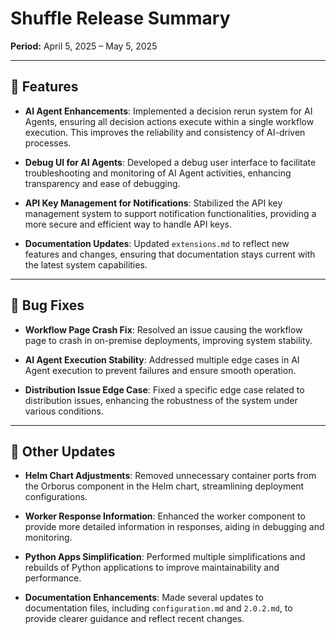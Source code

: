 # Shuffle Release Summary

**Period:** April 5, 2025 – May 5, 2025

---

## 🚀 Features

* **AI Agent Enhancements**: Implemented a decision rerun system for AI Agents, ensuring all decision actions execute within a single workflow execution. This improves the reliability and consistency of AI-driven processes.

* **Debug UI for AI Agents**: Developed a debug user interface to facilitate troubleshooting and monitoring of AI Agent activities, enhancing transparency and ease of debugging.

* **API Key Management for Notifications**: Stabilized the API key management system to support notification functionalities, providing a more secure and efficient way to handle API keys.

* **Documentation Updates**: Updated `extensions.md` to reflect new features and changes, ensuring that documentation stays current with the latest system capabilities.

---

## 🐞 Bug Fixes

* **Workflow Page Crash Fix**: Resolved an issue causing the workflow page to crash in on-premise deployments, improving system stability.

* **AI Agent Execution Stability**: Addressed multiple edge cases in AI Agent execution to prevent failures and ensure smooth operation.

* **Distribution Issue Edge Case**: Fixed a specific edge case related to distribution issues, enhancing the robustness of the system under various conditions.

---

## 🔧 Other Updates

* **Helm Chart Adjustments**: Removed unnecessary container ports from the Orborus component in the Helm chart, streamlining deployment configurations.

* **Worker Response Information**: Enhanced the worker component to provide more detailed information in responses, aiding in debugging and monitoring.

* **Python Apps Simplification**: Performed multiple simplifications and rebuilds of Python applications to improve maintainability and performance.

* **Documentation Enhancements**: Made several updates to documentation files, including `configuration.md` and `2.0.2.md`, to provide clearer guidance and reflect recent changes.
